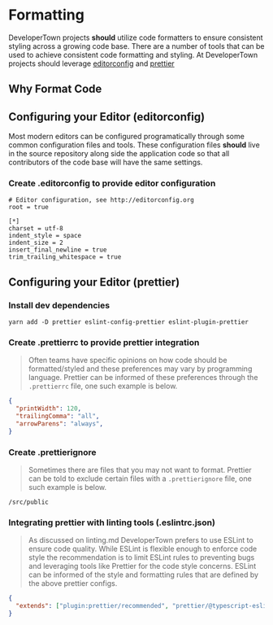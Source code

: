 # Formatting

DeveloperTown projects **should** utilize code formatters to ensure consistent styling across a growing code base. There are a number of tools that can be used to achieve consistent code formatting and styling. At DeveloperTown projects should leverage [editorconfig](https://editorconfig.org/) and [prettier](https://prettier.io/)

## Why Format Code

## Configuring your Editor (editorconfig)

Most modern editors can be configured programatically through some common configuration files and tools. These configuration files **should** live in the source repository along side the application code so that all contributors of the code base will have the same settings.

### Create .editorconfig to provide editor configuration

```
# Editor configuration, see http://editorconfig.org
root = true

[*]
charset = utf-8
indent_style = space
indent_size = 2
insert_final_newline = true
trim_trailing_whitespace = true
```

## Configuring your Editor (prettier)

### Install dev dependencies

```
yarn add -D prettier eslint-config-prettier eslint-plugin-prettier
```

### Create .prettierrc to provide prettier integration

> Often teams have specific opinions on how code should be formatted/styled and these preferences may vary by programming language. Prettier can be informed of these preferences through the `.prettierrc` file, one such example is below.

```json
{
  "printWidth": 120,
  "trailingComma": "all",
  "arrowParens": "always",
}
```

### Create .prettierignore

> Sometimes there are files that you may not want to format. Prettier can be told to exclude certain files with a `.prettierignore` file, one such example is below.

```
/src/public
```

### Integrating prettier with linting tools (.eslintrc.json)

> As discussed on linting.md DeveloperTown prefers to use ESLint to ensure code quality. While ESLint is flexible enough to enforce code style the recommendation is to limit ESLint rules to preventing bugs and leveraging tools like Prettier for the code style concerns. ESLint can be informed of the style and formatting rules that are defined by the above prettier configs.

```json
{
  "extends": ["plugin:prettier/recommended", "prettier/@typescript-eslint"]
}
```
